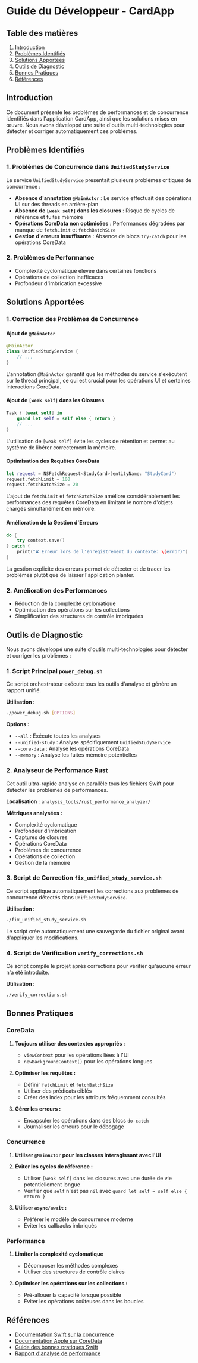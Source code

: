# Guide du Développeur - CardApp

## Table des matières
1. [Introduction](#introduction)
2. [Problèmes Identifiés](#problèmes-identifiés)
3. [Solutions Apportées](#solutions-apportées)
4. [Outils de Diagnostic](#outils-de-diagnostic)
5. [Bonnes Pratiques](#bonnes-pratiques)
6. [Références](#références)

## Introduction

Ce document présente les problèmes de performances et de concurrence identifiés dans l'application CardApp, ainsi que les solutions mises en œuvre. Nous avons développé une suite d'outils multi-technologies pour détecter et corriger automatiquement ces problèmes.

## Problèmes Identifiés

### 1. Problèmes de Concurrence dans `UnifiedStudyService`

Le service `UnifiedStudyService` présentait plusieurs problèmes critiques de concurrence :

- **Absence d'annotation `@MainActor`** : Le service effectuait des opérations UI sur des threads en arrière-plan
- **Absence de `[weak self]` dans les closures** : Risque de cycles de référence et fuites mémoire
- **Opérations CoreData non optimisées** : Performances dégradées par manque de `fetchLimit` et `fetchBatchSize`
- **Gestion d'erreurs insuffisante** : Absence de blocs `try-catch` pour les opérations CoreData

### 2. Problèmes de Performance 

- Complexité cyclomatique élevée dans certaines fonctions
- Opérations de collection inefficaces
- Profondeur d'imbrication excessive

## Solutions Apportées

### 1. Correction des Problèmes de Concurrence

#### Ajout de `@MainActor`
```swift
@MainActor
class UnifiedStudyService {
    // ...
}
```

L'annotation `@MainActor` garantit que les méthodes du service s'exécutent sur le thread principal, ce qui est crucial pour les opérations UI et certaines interactions CoreData.

#### Ajout de `[weak self]` dans les Closures
```swift
Task { [weak self] in
    guard let self = self else { return }
    // ...
}
```

L'utilisation de `[weak self]` évite les cycles de rétention et permet au système de libérer correctement la mémoire.

#### Optimisation des Requêtes CoreData
```swift
let request = NSFetchRequest<StudyCard>(entityName: "StudyCard")
request.fetchLimit = 100
request.fetchBatchSize = 20
```

L'ajout de `fetchLimit` et `fetchBatchSize` améliore considérablement les performances des requêtes CoreData en limitant le nombre d'objets chargés simultanément en mémoire.

#### Amélioration de la Gestion d'Erreurs
```swift
do {
    try context.save()
} catch {
    print("❌ Erreur lors de l'enregistrement du contexte: \(error)")
}
```

La gestion explicite des erreurs permet de détecter et de tracer les problèmes plutôt que de laisser l'application planter.

### 2. Amélioration des Performances

- Réduction de la complexité cyclomatique
- Optimisation des opérations sur les collections
- Simplification des structures de contrôle imbriquées

## Outils de Diagnostic

Nous avons développé une suite d'outils multi-technologies pour détecter et corriger les problèmes :

### 1. Script Principal `power_debug.sh`

Ce script orchestrateur exécute tous les outils d'analyse et génère un rapport unifié.

**Utilisation :**
```bash
./power_debug.sh [OPTIONS]
```

**Options :**
- `--all` : Exécute toutes les analyses
- `--unified-study` : Analyse spécifiquement `UnifiedStudyService`
- `--core-data` : Analyse les opérations CoreData
- `--memory` : Analyse les fuites mémoire potentielles

### 2. Analyseur de Performance Rust

Cet outil ultra-rapide analyse en parallèle tous les fichiers Swift pour détecter les problèmes de performances.

**Localisation :** `analysis_tools/rust_performance_analyzer/`

**Métriques analysées :**
- Complexité cyclomatique
- Profondeur d'imbrication
- Captures de closures
- Opérations CoreData
- Problèmes de concurrence
- Opérations de collection
- Gestion de la mémoire

### 3. Script de Correction `fix_unified_study_service.sh`

Ce script applique automatiquement les corrections aux problèmes de concurrence détectés dans `UnifiedStudyService`.

**Utilisation :**
```bash
./fix_unified_study_service.sh
```

Le script crée automatiquement une sauvegarde du fichier original avant d'appliquer les modifications.

### 4. Script de Vérification `verify_corrections.sh`

Ce script compile le projet après corrections pour vérifier qu'aucune erreur n'a été introduite.

**Utilisation :**
```bash
./verify_corrections.sh
```

## Bonnes Pratiques

### CoreData

1. **Toujours utiliser des contextes appropriés :**
   - `viewContext` pour les opérations liées à l'UI
   - `newBackgroundContext()` pour les opérations longues

2. **Optimiser les requêtes :**
   - Définir `fetchLimit` et `fetchBatchSize`
   - Utiliser des prédicats ciblés
   - Créer des index pour les attributs fréquemment consultés

3. **Gérer les erreurs :**
   - Encapsuler les opérations dans des blocs `do-catch`
   - Journaliser les erreurs pour le débogage

### Concurrence

1. **Utiliser `@MainActor` pour les classes interagissant avec l'UI**

2. **Éviter les cycles de référence :**
   - Utiliser `[weak self]` dans les closures avec une durée de vie potentiellement longue
   - Vérifier que `self` n'est pas `nil` avec `guard let self = self else { return }`

3. **Utiliser `async/await` :**
   - Préférer le modèle de concurrence moderne
   - Éviter les callbacks imbriqués

### Performance

1. **Limiter la complexité cyclomatique**
   - Décomposer les méthodes complexes
   - Utiliser des structures de contrôle claires

2. **Optimiser les opérations sur les collections :**
   - Pré-allouer la capacité lorsque possible
   - Éviter les opérations coûteuses dans les boucles

## Références

- [Documentation Swift sur la concurrence](https://docs.swift.org/swift-book/LanguageGuide/Concurrency.html)
- [Documentation Apple sur CoreData](https://developer.apple.com/documentation/coredata)
- [Guide des bonnes pratiques Swift](https://swift.org/documentation/api-design-guidelines/)
- [Rapport d'analyse de performance](./performance_report.html) 